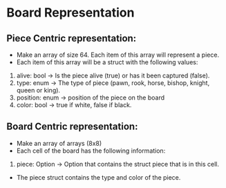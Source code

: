 # Board Representation

## Piece Centric representation:
- Make an array of size 64. Each item of this array will represent a piece.
- Each item of this array will be a struct with the following values:
1. alive: bool -> Is the piece alive (true) or has it been captured (false).
2. type: enum -> The type of piece (pawn, rook, horse, bishop, knight, queen or king).
3. position: enum -> position of the piece on the board
4. color: bool -> true if white, false if black.

## Board Centric representation:
- Make an array of arrays (8x8)
- Each cell of the board has the following information:
1. piece: Option<Piece> -> Option that contains the struct piece that is in this cell.
- The piece struct contains the type and color of the piece.